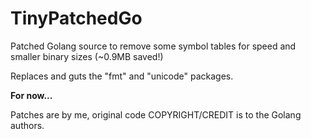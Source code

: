 # TinyPatchedGo

Patched Golang source to remove some symbol tables for speed and smaller binary
sizes (~0.9MB saved!)

Replaces and guts the "fmt" and "unicode" packages.

__For now...__

Patches are by me, original code COPYRIGHT/CREDIT is to the Golang authors.

